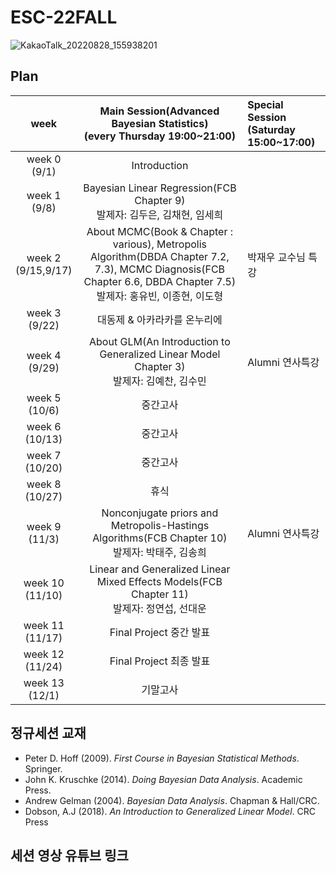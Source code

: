 # ESC-22FALL
![KakaoTalk_20220828_155938201](https://user-images.githubusercontent.com/56993675/187074192-9782a7e5-6b72-4522-ac65-c5e634ffeb9b.jpg)

## Plan

|week|Main Session(Advanced Bayesian Statistics)<br>(every Thursday 19:00~21:00)| Special Session<br>(Saturday 15:00~17:00)|
|:--:|:--------------------------:|:------------------------|
|week 0<br>(9/1)|Introduction| |
|week 1<br>(9/8)|Bayesian Linear Regression(FCB Chapter 9)<br/>발제자: 김두은, 김채현, 임세희| |
|week 2<br>(9/15,9/17)|About MCMC(Book & Chapter : various), Metropolis Algorithm(DBDA Chapter 7.2, 7.3), MCMC Diagnosis(FCB Chapter 6.6, DBDA Chapter 7.5)<br/>발제자: 홍유빈, 이종현, 이도형| 박재우 교수님 특강|
|week 3<br>(9/22)|대동제 & 아카라카를 온누리에| |
|week 4<br>(9/29)|About GLM(An Introduction to Generalized Linear Model Chapter 3)<br/>발제자: 김예찬, 김수민| Alumni 연사특강|
|week 5<br>(10/6)|중간고사| |
|week 6<br>(10/13)|중간고사| |
|week 7<br>(10/20)|중간고사| |
|week 8<br>(10/27)|휴식| |
|week 9<br>(11/3)|Nonconjugate priors and Metropolis-Hastings Algorithms(FCB Chapter 10)<br/>발제자: 박태주, 김송희| Alumni 연사특강|
|week 10<br>(11/10)|Linear and Generalized Linear Mixed Effects Models(FCB Chapter 11)<br/>발제자: 정연섭, 선대운| |
|week 11<br>(11/17)|Final Project 중간 발표| |
|week 12<br>(11/24)|Final Project 최종 발표| |
|week 13<br>(12/1)|기말고사| |

## 정규세션 교재
- Peter D. Hoff (2009). *First Course in Bayesian Statistical Methods*. Springer.
- John K. Kruschke (2014). *Doing Bayesian Data Analysis*. Academic Press.
- Andrew Gelman (2004). *Bayesian Data Analysis*. Chapman & Hall/CRC.
- Dobson, A.J (2018). *An Introduction to Generalized Linear Model*. CRC Press 

## 세션 영상 유튜브 링크
